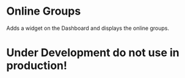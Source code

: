 # Online Groups
Adds a widget on the Dashboard and displays the online groups.

# Under Development do **not** use in production!
